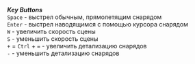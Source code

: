 ***Key Buttons***   
`Space` - выстрел обычным, прямолетящим снарядом   
`Enter` - выстрел наводящимся с помощью курсора снарядом   
`W` - увеличить скорость сцены   
`S` - уменьшить скорость сцены   
`+` = `Ctrl` + `=` - увеличить детализацию снарядов   
`-` - уменьшить детализацию снарядов
